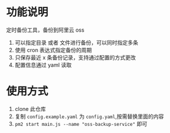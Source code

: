 # 功能说明

定时备份工具，备份到阿里云 oss

1. 可以指定目录 或者 文件进行备份，可以同时指定多条
2. 使用 cron 表达式指定备份的周期
3. 只保存最近 x 条备份记录，支持通过配置的方式更改
4. 配置信息通过 yaml 读取

# 使用方式

1. clone 此仓库
2. 复制 `config.example.yaml` 为 `config.yaml`,按需替换里面的内容
3. `pm2 start main.js --name "oss-backup-service"` 即可